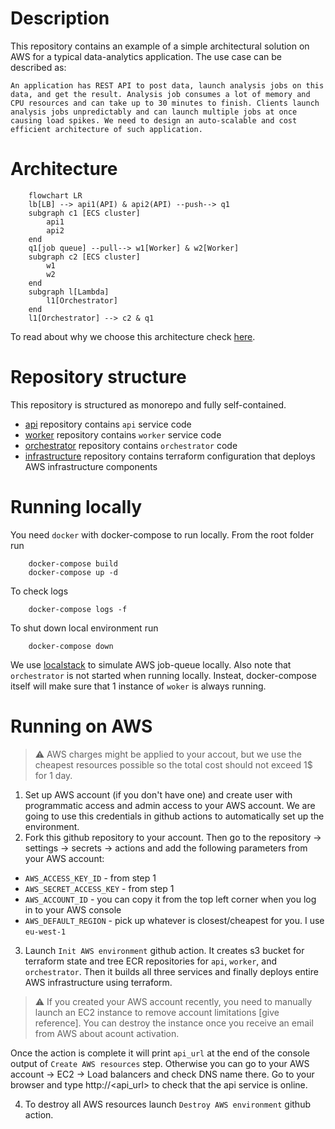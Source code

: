 # Description

This repository contains an example of a simple architectural solution on AWS for a typical data-analytics application. The use case can be described as:

```
An application has REST API to post data, launch analysis jobs on this data, and get the result. Analysis job consumes a lot of memory and CPU resources and can take up to 30 minutes to finish. Clients launch analysis jobs unpredictably and can launch multiple jobs at once causing load spikes. We need to design an auto-scalable and cost efficient architecture of such application.
```

# Architecture

```mermaid
    flowchart LR
    lb[LB] --> api1(API) & api2(API) --push--> q1
    subgraph c1 [ECS cluster]
        api1
        api2
    end
    q1[job queue] --pull--> w1[Worker] & w2[Worker]
    subgraph c2 [ECS cluster]
        w1
        w2
    end
    subgraph l[Lambda]
        l1[Orchestrator]
    end
    l1[Orchestrator] --> c2 & q1
```

To read about why we choose this architecture check [here](https://github.com/pavradev/blog/tree/main/content/001-aws-architecture-for-data-analytics-app).

# Repository structure

This repository is structured as monorepo and fully self-contained.

- [api](./api/README.md) repository contains `api` service code
- [worker](./worker/README.md) repository contains `worker` service code
- [orchestrator](./orchestrator/README.md) repository contains `orchestrator` code
- [infrastructure](./infrastructure/README.md) repository contains terraform configuration that deploys AWS infrastructure components

# Running locally

You need `docker` with docker-compose to run locally. From the root folder run

```
    docker-compose build
    docker-compose up -d
```

To check logs

```
    docker-compose logs -f
```

To shut down local environment run

```
    docker-compose down
```

We use [localstack](https://github.com/localstack/localstack) to simulate AWS job-queue locally. Also note that `orchestrator` is not started when running locally. Insteat, docker-compose itself will make sure that 1 instance of `woker` is always running.

# Running on AWS

>:warning: AWS charges might be applied to your accout, but we use the cheapest resources possible so the total cost should not exceed 1$ for 1 day.

1. Set up AWS account (if you don't have one) and create user with programmatic access and admin access to your AWS account. We are going to use this credentials in github actions to automatically set up the environment.
2. Fork this github repository to your account. Then go to the repository -> settings -> secrets -> actions and add the following parameters from your AWS account:

- `AWS_ACCESS_KEY_ID` - from step 1
- `AWS_SECRET_ACCESS_KEY` - from step 1
- `AWS_ACCOUNT_ID` - you can copy it from the top left corner when you log in to your AWS console
- `AWS_DEFAULT_REGION` - pick up whatever is closest/cheapest for you. I use `eu-west-1`

3. Launch `Init AWS environment` github action. It creates s3 bucket for terraform state and tree ECR repositories for `api`, `worker`, and `orchestrator`. Then it builds all three services and finally deploys entire AWS infrastructure using terraform.

>:warning: If you created your AWS account recently, you need to manually launch an EC2 instance to remove account limitations [give reference]. You can destroy the instance once you receive an email from AWS about acount activation.

Once the action is complete it will print `api_url` at the end of the console output of `Create AWS resources` step. Otherwise you can go to your AWS account -> EC2 -> Load balancers and check DNS name there. Go to your browser and type http://<api_url> to check that the api service is online.

4. To destroy all AWS resources launch `Destroy AWS environment` github action.